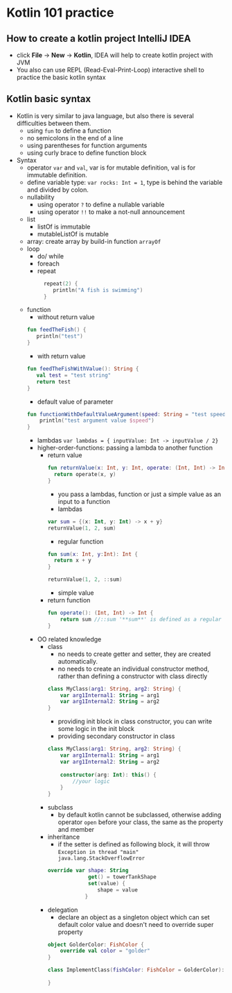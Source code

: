 # Kotlin 101 practice
## How to create a kotlin project IntelliJ IDEA
* click **File** -> **New** -> **Kotlin**, IDEA will help to create kotlin project with JVM
* You also can use REPL (Read-Eval-Print-Loop) interactive shell to practice the basic kotlin syntax
## Kotlin basic syntax
* Kotlin is very similar to java language, but also there is several difficulties between them.
  * using ```fun``` to define a function
  * no semicolons in the end of a line
  * using parentheses for function arguments
  * using curly brace to define function block
* Syntax
  * operator ```var``` and ```val```, var is for mutable definition, val is for immutable definition.
  * define variable type: ```var rocks: Int = 1```, type is behind the variable and divided by colon.
  * nullability
    * using operator ```?``` to define a nullable variable
    * using operator ```!!``` to make a not-null announcement
  * list
    * listOf is immutable
    * mutableListOf is mutable
  * array: create array by build-in function ```arrayOf```
  * loop
    * do/ while
    * foreach
    * repeat
      ```kotlin
        repeat(2) {
           println("A fish is swimming")
        }
      ```
  * function
    * without return value
    ```kotlin
    fun feedTheFish() {
       println("test")
    }
    ```
    * with return value
    ```kotlin
    fun feedTheFishWithValue(): String {
       val test = "test string"
       return test 
    }
    ```
    * default value of parameter
    ```kotlin
    fun functionWithDefaultValueArgument(speed: String = "test speed") {
        println("test argument value $speed")
    }
    ```
    * lambdas
    ```var lambdas = { inputValue: Int -> inputValue / 2}```
    * higher-order-functions: passing a lambda to another function
      * return value
        ```kotlin
        fun returnValue(x: Int, y: Int, operate: (Int, Int) -> Int): Int {
          return operate(x, y)
        }
        ```
        * you pass a lambdas, function or just a simple value as an input to a function
        * lambdas
        ```kotlin
        var sum = {(x: Int, y: Int) -> x + y}
        returnValue(1, 2, sum)
        ```
        * regular function
        ```kotlin
        fun sum(x: Int, y:Int): Int {
          return x + y
        }
        
        returnValue(1, 2, ::sum)
        ```
        * simple value
      * return function
        ```kotlin
        fun operate(): (Int, Int) -> Int {
            return sum //::sum '**sum**' is defined as a regular function, the former is a lambda expression
        }
        ```
    * OO related knowledge
      * class
        * no needs to create getter and setter, they are created automatically.
        * no needs to create an individual constructor method, rather than defining a constructor with class directly
        ```kotlin
        class MyClass(arg1: String, arg2: String) {
            var arg1Internal1: String = arg1
            var arg1Internal2: String = arg2
        }
        ```
        * providing init block in class constructor, you can write some logic in the init block
        * providing secondary constructor in class
        ```kotlin
        class MyClass(arg1: String, arg2: String) {
            var arg1Internal1: String = arg1
            var arg1Internal2: String = arg2
            
            constructor(arg: Int): this() {
                //your logic
            }   
        }
        ```
      * subclass
        * by default kotlin cannot be subclassed, otherwise adding operator ```open``` before your class, the same as the property and member
      * inheritance
        * if the setter is defined as following block, it will throw ```Exception in thread "main" java.lang.StackOverflowError```
        ```kotlin
        override var shape: String
                     get() = towerTankShape
                     set(value) {
                        shape = value
                    }
        ```
      * delegation
        * declare an object as a singleton object which can set default color value and doesn't need
        to override super property
        ```kotlin
        object GolderColor: FishColor {
            override val color = "golder"
        }
        
        class ImplementClass(fishColor: FishColor = GolderColor): Fishcolor by fishColor {
            
        }
        ```